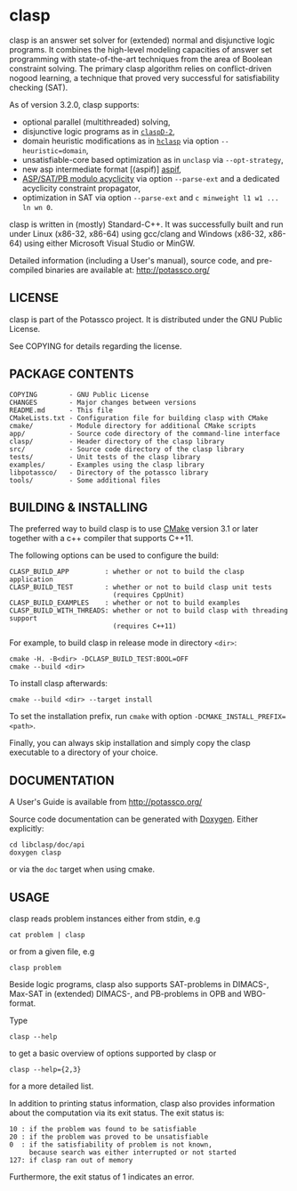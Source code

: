 # clasp

clasp is an answer set solver for (extended) normal and disjunctive logic programs.
It combines the high-level modeling capacities of answer set programming
with state-of-the-art techniques from the area of Boolean constraint solving.
The primary clasp algorithm relies on conflict-driven nogood learning,
a technique that proved very successful for satisfiability checking (SAT).

As of version 3.2.0, clasp supports:

 - optional parallel (multithreaded) solving,
 - disjunctive logic programs as in [`claspD-2`][claspD2],
 - domain heuristic modifications as in [`hclasp`][hclasp] via option `--heuristic=domain`,
 - unsatisfiable-core based optimization as in `unclasp` via `--opt-strategy`,
 - new asp intermediate format [(aspif)] [aspif],
 - [ASP/SAT/PB modulo acyclicity][acyc] via option `--parse-ext` and a dedicated acyclicity
   constraint propagator,
 - optimization in SAT via option `--parse-ext` and `c minweight l1 w1 ... ln wn 0`.

clasp is written in (mostly) Standard-C++. It was successfully built and run
under Linux (x86-32, x86-64) using gcc/clang and Windows (x86-32, x86-64) using
either Microsoft Visual Studio or MinGW.

Detailed information (including a User's manual), source code,
and pre-compiled binaries are available at: http://potassco.org/

## LICENSE
  clasp is part of the Potassco project.
  It is distributed under the GNU Public License.
  
  See COPYING for details regarding the license.

## PACKAGE CONTENTS
    COPYING        - GNU Public License
    CHANGES        - Major changes between versions
    README.md      - This file
    CMakeLists.txt - Configuration file for building clasp with CMake
    cmake/         - Module directory for additional CMake scripts
    app/           - Source code directory of the command-line interface
    clasp/         - Header directory of the clasp library
    src/           - Source code directory of the clasp library
    tests/         - Unit tests of the clasp library
    examples/      - Examples using the clasp library
    libpotassco/   - Directory of the potassco library
    tools/         - Some additional files
  

## BUILDING & INSTALLING
  The preferred way to build clasp is to use [CMake][cmake] version 3.1 or later
  together with a c++ compiler that supports C++11.

  The following options can be used to configure the build:
  
    CLASP_BUILD_APP         : whether or not to build the clasp application
    CLASP_BUILD_TEST        : whether or not to build clasp unit tests
                              (requires CppUnit)
    CLASP_BUILD_EXAMPLES    : whether or not to build examples
    CLASP_BUILD_WITH_THREADS: whether or not to build clasp with threading support
                              (requires C++11)

  For example, to build clasp in release mode in directory `<dir>`:

    cmake -H. -B<dir> -DCLASP_BUILD_TEST:BOOL=OFF
    cmake --build <dir>

  To install clasp afterwards:
  
    cmake --build <dir> --target install

  To set the installation prefix, run
  `cmake` with option `-DCMAKE_INSTALL_PREFIX=<path>`.

  Finally, you can always skip installation and simply copy the
  clasp executable to a directory of your choice.

## DOCUMENTATION
  A User's Guide is available from http://potassco.org/
  
  Source code documentation can be generated with [Doxygen][doxygen].
  Either explicitly:
  
    cd libclasp/doc/api
    doxygen clasp

  or via the `doc` target when using cmake.

## USAGE
  clasp reads problem instances either from stdin, e.g
  
    cat problem | clasp
  
  or from a given file, e.g
  
    clasp problem

  Beside logic programs, clasp also supports SAT-problems in DIMACS-,
  Max-SAT in (extended) DIMACS-, and PB-problems in OPB and WBO-format.

  Type
  
    clasp --help
  
  to get a basic overview of options supported by clasp or
  
    clasp --help={2,3}
  
  for a more detailed list.

  In addition to printing status information, clasp also
  provides information about the computation via its exit status.
  The exit status is:
    
    10 : if the problem was found to be satisfiable
    20 : if the problem was proved to be unsatisfiable
    0  : if the satisfiability of problem is not known,
         because search was either interrupted or not started
    127: if clasp ran out of memory

Furthermore, the exit status of 1 indicates an error.
  
[claspD2]: http://www.cs.uni-potsdam.de/claspD/
[hclasp]: http://www.cs.uni-potsdam.de/hclasp/
[aspif]: http://www.cs.uni-potsdam.de/wv/pdfformat/gekakaosscwa16b.pdf
[acyc]: http://www.cs.uni-potsdam.de/wv/pdfformat/bogejakasc15b.pdf
[doxygen]: http://www.stack.nl/~dimitri/doxygen/
[cmake]: https://cmake.org/
